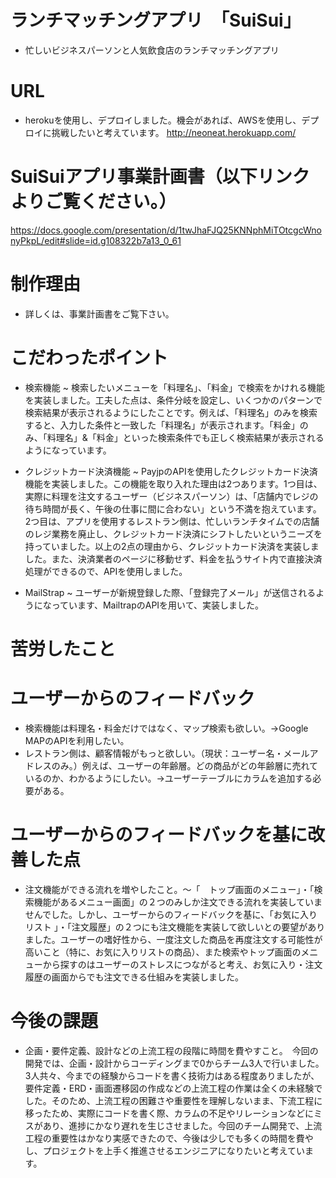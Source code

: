 # ランチマッチングアプリ　「SuiSui」
- 忙しいビジネスパーソンと人気飲食店のランチマッチングアプリ

# URL
- herokuを使用し、デプロイしました。機会があれば、AWSを使用し、デプロイに挑戦したいと考えています。
http://neoneat.herokuapp.com/

# SuiSuiアプリ事業計画書（以下リンクよりご覧ください。）
https://docs.google.com/presentation/d/1twJhaFJQ25KNNphMiTOtcgcWnonyPkpL/edit#slide=id.g108322b7a13_0_61

# 制作理由
- 詳しくは、事業計画書をご覧下さい。

# こだわったポイント
- 検索機能 ~ 検索したいメニューを「料理名」、「料金」で検索をかけれる機能を実装しました。工夫した点は、条件分岐を設定し、いくつかのパターンで検索結果が表示されるようにしたことです。例えば、「料理名」のみを検索すると、入力した条件と一致した「料理名」が表示されます。「料金」のみ、「料理名」&「料金」といった検索条件でも正しく検索結果が表示されるようになっています。

- クレジットカード決済機能 ~ PayjpのAPIを使用したクレジットカード決済機能を実装しました。この機能を取り入れた理由は2つあります。1つ目は、実際に料理を注文するユーザー（ビジネスパーソン）は、「店舗内でレジの待ち時間が長く、午後の仕事に間に合わない」という不満を抱えています。2つ目は、アプリを使用するレストラン側は、忙しいランチタイムでの店舗のレジ業務を廃止し、クレジットカード決済にシフトしたいというニーズを持っていました。以上の2点の理由から、クレジットカード決済を実装しました。また、決済業者のページに移動せず、料金を払うサイト内で直接決済処理ができるので、APIを使用しました。

- MailStrap ~ ユーザーが新規登録した際、「登録完了メール」が送信されるようになっています、MailtrapのAPIを用いて、実装しました。

# 苦労したこと

# ユーザーからのフィードバック
- 検索機能は料理名・料金だけではなく、マップ検索も欲しい。→Google MAPのAPIを利用したい。
- レストラン側は、顧客情報がもっと欲しい。（現状：ユーザー名・メールアドレスのみ。）例えば、ユーザーの年齢層。どの商品がどの年齢層に売れているのか、わかるようにしたい。→ユーザーテーブルにカラムを追加する必要がある。

# ユーザーからのフィードバックを基に改善した点
- 注文機能ができる流れを増やしたこと。〜「　トップ画面のメニュー」・「検索機能があるメニュー画面」の２つのみしか注文できる流れを実装していませんでした。しかし、ユーザーからのフィードバックを基に、「お気に入りリスト
」・「注文履歴」の２つにも注文機能を実装して欲しいとの要望がありました。ユーザーの嗜好性から、一度注文した商品を再度注文する可能性が高いこと（特に、お気に入りリストの商品）、また検索やトップ画面のメニューから探すのはユーザーのストレスにつながると考え、お気に入り・注文履歴の画面からでも注文できる仕組みを実装しました。

# 今後の課題
- 企画・要件定義、設計などの上流工程の段階に時間を費やすこと。　今回の開発では、企画・設計からコーディングまで0からチーム3人で行いました。3人共々、今までの経験からコードを書く技術力はある程度ありましたが、要件定義・ERD・画面遷移図の作成などの上流工程の作業は全くの未経験でした。そのため、上流工程の困難さや重要性を理解しないまま、下流工程に移ったため、実際にコードを書く際、カラムの不足やリレーションなどにミスがあり、進捗にかなり遅れを生じさせました。今回のチーム開発で、上流工程の重要性はかなり実感できたので、今後は少しでも多くの時間を費やし、プロジェクトを上手く推進させるエンジニアになりたいと考えています。

